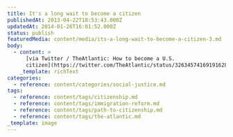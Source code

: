 ```yaml
---
title: It's a long wait to become a citizen
publishedAt: 2013-04-22T18:53:43.000Z
updatedAt: 2014-01-26T16:01:52.000Z
status: publish
featuredMedia: content/media/its-a-long-wait-to-become-a-citizen-3.md
body:
  - content: >
      [via Twitter / TheAtlantic: How to become a U.S.
      citizen](https://twitter.com/TheAtlantic/status/326345741691916288/photo/1)
    _template: richText
categories:
  - reference: content/categories/social-justice.md
tags:
  - reference: content/tags/citizenship.md
  - reference: content/tags/immigration-reform.md
  - reference: content/tags/path-to-citizenship.md
  - reference: content/tags/the-atlantic.md
_template: image
---
```



